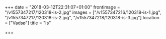 +++
date = "2018-03-12T22:31:07+01:00"
frontimage = "/v1557347217/120318-is-2.jpg"
images = ["/v1557347216/120318-is-1.jpg", "/v1557347217/120318-is-2.jpg", "/v1557347218/120318-is-3.jpg"]
location = ["Vadsø"]
title = "Is"
 
+++
